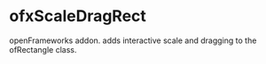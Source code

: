 ofxScaleDragRect
================

openFrameworks addon. adds interactive scale and dragging to the ofRectangle class.